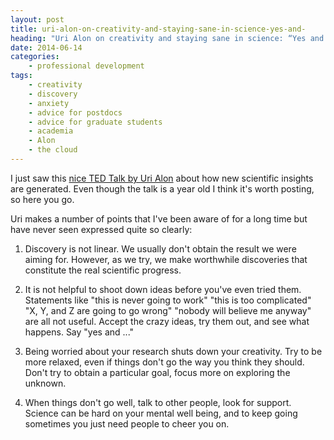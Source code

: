 ```yaml
---
layout: post
title: uri-alon-on-creativity-and-staying-sane-in-science-yes-and-
heading: "Uri Alon on creativity and staying sane in science: “Yes and ...”"
date: 2014-06-14
categories: 
    - professional development
tags:
    - creativity
    - discovery
    - anxiety
    - advice for postdocs
    - advice for graduate students
    - academia
    - Alon
    - the cloud
---
```

I just saw this [nice TED Talk by Uri Alon](http://www.ted.com/talks/uri_alon_why_truly_innovative_science_demands_a_leap_into_the_unknown) about how new scientific insights are generated. Even though the talk is a year old I think it's worth posting, so here you go.

<!--more-->

Uri makes a number of points that I've been aware of for a long time but have never seen expressed quite so clearly:

1. Discovery is not linear. We usually don't obtain the result we were aiming for. However, as we try, we make worthwhile discoveries that constitute the real scientific progress.

2. It is not helpful to shoot down ideas before you've even tried them. Statements like "this is never going to work" "this is too complicated" "X, Y, and Z are going to go wrong" "nobody will believe me anyway" are all not useful. Accept the crazy ideas, try them out, and see what happens. Say "yes and ..."

3. Being worried about your research shuts down your creativity. Try to be more relaxed, even if things don't go the way you think they should. Don't try to obtain a particular goal, focus more on exploring the unknown.

4. When things don't go well, talk to other people, look for support. Science can be hard on your mental well being, and to keep going sometimes you just need people to cheer you on.

